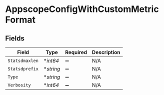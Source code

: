 # AppscopeConfigWithCustomMetricFormat


## Fields

| Field              | Type               | Required           | Description        |
| ------------------ | ------------------ | ------------------ | ------------------ |
| `Statsdmaxlen`     | **int64*           | :heavy_minus_sign: | N/A                |
| `Statsdprefix`     | **string*          | :heavy_minus_sign: | N/A                |
| `Type`             | **string*          | :heavy_minus_sign: | N/A                |
| `Verbosity`        | **int64*           | :heavy_minus_sign: | N/A                |